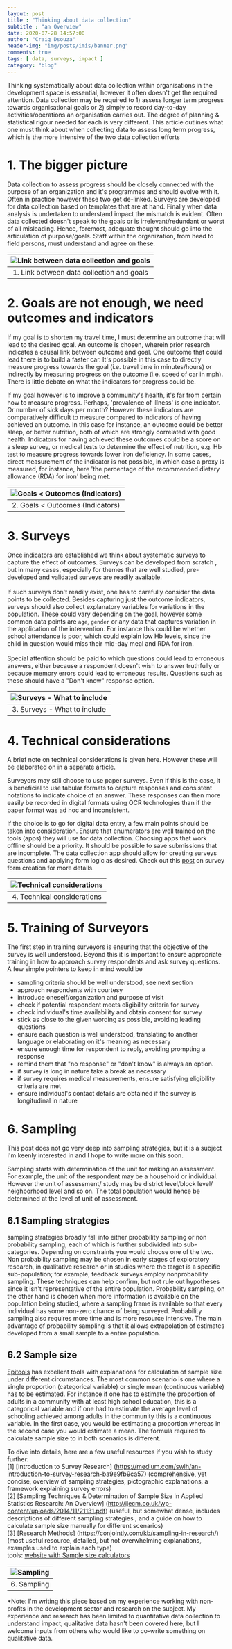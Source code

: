 ```yaml
---
layout: post
title : "Thinking about data collection"
subtitle : "an Overview"
date: 2020-07-28 14:57:00
author: "Craig Dsouza"
header-img: "img/posts/imis/banner.png"
comments: true
tags: [ data, surveys, impact ]
category: "blog"
---
```

Thinking systematically about data collection within organisations in the development space is essential, however it often doesn't
get the required attention. Data collection may be required to 1) assess longer term progress towards organisational goals or 2) simply
to record day-to-day activities/operations an organisation carries out. The degree of planning & statistical rigour needed for 
each is very different. This article outlines what one must think about when collecting data to assess long term progress, 
which is the more intensive of the two data collection efforts

# 1. The bigger picture
Data collection to assess progress should be closely connected with the purpose of an organization and it's programmes and should evolve with it.
Often in practice however these two get de-linked. Surveys are developed for data collection based on templates that
are at hand. Finally when data analysis is undertaken to understand impact the mismatch is evident. Often data collected doesn't 
speak to the goals or is irrelevant/redundant or worst of all misleading. Hence, foremost, adequate thought should go into the 
articulation of purpose/goals. Staff within the organization, from head to field persons, must understand and agree on these.

|![Link between data collection and goals](/img/posts/2020-07-28-thinking-about-data-coll-overview/1_link.gif)|
|:--:|
| 1. Link between data collection and goals |

# 2. Goals are not enough, we need outcomes and indicators
If my goal is to shorten my travel time, I must determine an outcome that will lead to the desired goal. An outcome is chosen, 
wherein prior research indicates a causal link between outcome and goal. One outcome that could lead there is to build a faster car. 
It's possible in this case to directly measure progress towards the goal (i.e. travel time in minutes/hours) or indirectly by 
measuring progress on the outcome (i.e. speed of car in mph). 
There is little debate on what the indicators for progress could be.<br>

If my goal however is to improve a community's health, it's far from certain how to measure progress. Perhaps, 'prevalence of illness' is one indicator.
Or number of sick days per month? However these indicators are comparatively difficult to measure compared to indicators of having achieved an outcome. 
In this case for instance, an outcome could be better sleep, or better nutrition, both of which are strongly correlated with good health. Indicators for
having achieved these outcomes could be a score on a sleep survey, or medical tests to determine the effect of nutrition, e.g. Hb test to measure
progress towards lower iron deficiency. In some cases, direct measurement of the indicator is not possible, in which case a proxy is measured, 
for instance, here 'the percentage of the recommended dietary allowance (RDA) for iron' being met. 

|![Goals < Outcomes (Indicators)](/img/posts/2020-07-28-thinking-about-data-coll-overview/2_toc.gif)|
|:--:|
| 2. Goals < Outcomes (Indicators) |

# 3. Surveys
Once indicators are established we think about systematic surveys to capture the effect of outcomes. Surveys can be developed from scratch , 
but in many cases, especially for themes that are well studied, pre-developed and validated surveys are readily available.<br><br>
If such surveys don't readily exist, one has to carefully consider the data points to be collected. Besides capturing just the outcome indicators,
surveys should also collect explanatory variables for variations in the population. These could vary depending on the goal, however some common
data points are `age`, `gender` or any data that captures variation in the application of the intervention. For instance this could be 
whether school attendance is poor, which could explain low Hb levels, since the child in question would miss their mid-day meal and RDA for iron.<br><br>
Special attention should be paid to which questions could lead to erroneous answers, either because a respondent doesn't wish to answer truthfully
or because memory errors could lead to erroneous results. Questions such as these should have a "Don't know" response option. 

|![Surveys - What to include](/img/posts/2020-07-28-thinking-about-data-coll-overview/3_surveys.jpg)|
|:--:|
| 3. Surveys - What to include |


# 4. Technical considerations
A brief note on technical considerations is given here. However these will be elaborated on in a separate article.

Surveyors may still choose to use paper surveys. Even if this is the case, it is beneficial to use tabular formats to capture responses and consistent notations
to indicate choice of an answer. These responses can then more easily be recorded in digital formats using OCR technologies than if the paper format was ad hoc
and inconsistent.

If the choice is to go for digital data entry, a few main points should be taken into consideration. Ensure that enumerators
are well trained on the tools (apps) they will use for data collection. Choosing apps that work offline should be a priority.
It should be possible to save submissions that are incomplete. The data collection app should allow for creating surveys questions
and applying form logic as desired. Check out this [post](https://craigdsouza.github.io/blog/data-coll-choices-survey-form-creation) on survey form creation for more details.

|![Technical considerations](/img/posts/2020-07-28-thinking-about-data-coll-overview/4_technical_considerations.jpg)|
|:--:|
| 4. Technical considerations |


# 5. Training of Surveyors
The first step in training surveyors is ensuring that the objective of the survey is well understood. Beyond this it is important to ensure appropriate
training in how to approach survey respondents and ask survey questions. A few simple pointers to keep in mind would be
- sampling criteria should be well understood, see next section
- approach respondents with courtesy
- introduce oneself/organization and purpose of visit
- check if potential respondent meets eligibility criteria for survey
- check individual's time availability and obtain consent for survey
- stick as close to the given wording as possible, avoiding leading questions
- ensure each question is well understood, translating to another language or elaborating on it's meaning as necessary
- ensure enough time for respondent to reply, avoiding prompting a response
- remind them that "no response" or "don't know" is always an option.
- if survey is long in nature take a break as necessary
- if survey requires medical measurements, ensure satisfying eligibility criteria are met
- ensure individual's contact details are obtained if the survey is longitudinal in nature


# 6. Sampling
This post does not go very deep into sampling strategies, but it is a subject I'm keenly interested in and I hope to write more on this soon.

Sampling starts with determination of the unit for making an assessment. For example, the unit of the respondent may be a household or individual.
However the unit of assessment/ study may be district level/block level/ neighborhood level and so on. The total population would hence be determined
at the level of unit of assessment.

## 6.1 Sampling strategies
sampling strategies broadly fall into either probability sampling or non probability sampling, each of which is further subdivided into sub-categories.
Depending on constraints you would choose one of the two. Non probability sampling may be chosen in early stages of exploratory research, in qualitative
research or in studies where the target is a specific sub-population; for example, feedback surveys employ nonprobability sampling. These techniques can 
help confirm, but not rule out hypotheses since it isn't representative of the entire population. 
Probability sampling, on the other hand is chosen when more information is available on the population being studied, where a sampling frame is available 
so that every individual has some non-zero chance of being surveyed. Probability sampling also requires more time and is more resource intensive. The main
advantage of probability sampling is that it allows extrapolation of estimates developed from a small sample to a entire population.

## 6.2 Sample size
[Epitools](https://epitools.ausvet.com.au/samplesize) has excellent tools with explanations for calculation of sample size under different circumstances.
The most common scenario is one where a single proportion (categorical variable) or single mean (continuous variable) has to be estimated. For
instance if one has to estimate the proportion of adults in a community with at least high school education, this is a categorical variable and if one
had to estimate the average level of schooling achieved among adults in the community this is a continuous variable. In the first case, you would be 
estimating a proportion whereas in the second case you would estimate a mean. The formula required to calculate sample size to in both scenarios is different.


To dive into details, here are a few useful resources if you wish to study further:<br>
[1] [Introduction to Survey Research] (https://medium.com/swlh/an-introduction-to-survey-research-ba9e9fb9ca57) 
(comprehensive, yet concise, overview of sampling strategies, pictographic explanations, a framework explaining survey errors)<br>
[2] [Sampling Techniques & Determination of Sample Size in Applied Statistics Research: An Overview] 
(http://ijecm.co.uk/wp-content/uploads/2014/11/21131.pdf) (useful, but somewhat dense, includes descriptions of different sampling strategies , and 
a guide on how to calculate sample size manually for different scenarios)<br>
[3] [Research Methods] (https://conjointly.com/kb/sampling-in-research/) (most useful resource, detailed, but not overwhelming explanations,
examples used to explain each type)<br>
tools: [website with Sample size calculators](https://epitools.ausvet.com.au/)


|![Sampling](/img/posts/2020-07-28-thinking-about-data-coll-overview/6_sampling.jpg)|
|:--:|
| 6. Sampling |


*Note: I'm writing this piece based on my experience working with non-profits in the development sector and research on the subject. 
My experience and research has been limited to quantitative data collection to understand impact, qualitative data hasn't been covered here, 
but I welcome inputs from others who would like to co-write something on qualitative data. 


